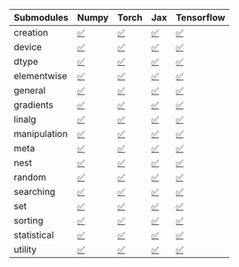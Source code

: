 | Submodules   | Numpy                                                                                                                           | Torch                                                                                                                           | Jax                                                                                                                             | Tensorflow                                                                                                                      |
|:-------------|:--------------------------------------------------------------------------------------------------------------------------------|:--------------------------------------------------------------------------------------------------------------------------------|:--------------------------------------------------------------------------------------------------------------------------------|:--------------------------------------------------------------------------------------------------------------------------------|
| creation     | <a href="https://github.com/unifyai/ivy/runs/8227689318?check_suite_focus=true" rel="noopener noreferrer" target="_blank">✅</a> | <a href="https://github.com/unifyai/ivy/runs/8227691573?check_suite_focus=true" rel="noopener noreferrer" target="_blank">✅</a> | <a href="https://github.com/unifyai/ivy/runs/8227693770?check_suite_focus=true" rel="noopener noreferrer" target="_blank">✅</a> | <a href="https://github.com/unifyai/ivy/runs/8227695898?check_suite_focus=true" rel="noopener noreferrer" target="_blank">✅</a> |
| device       | <a href="https://github.com/unifyai/ivy/runs/8227689463?check_suite_focus=true" rel="noopener noreferrer" target="_blank">✅</a> | <a href="https://github.com/unifyai/ivy/runs/8227691701?check_suite_focus=true" rel="noopener noreferrer" target="_blank">✅</a> | <a href="https://github.com/unifyai/ivy/runs/8227693899?check_suite_focus=true" rel="noopener noreferrer" target="_blank">✅</a> | <a href="https://github.com/unifyai/ivy/runs/8227696005?check_suite_focus=true" rel="noopener noreferrer" target="_blank">✅</a> |
| dtype        | <a href="https://github.com/unifyai/ivy/runs/8227689637?check_suite_focus=true" rel="noopener noreferrer" target="_blank">✅</a> | <a href="https://github.com/unifyai/ivy/runs/8227691824?check_suite_focus=true" rel="noopener noreferrer" target="_blank">✅</a> | <a href="https://github.com/unifyai/ivy/runs/8227694064?check_suite_focus=true" rel="noopener noreferrer" target="_blank">✅</a> | <a href="https://github.com/unifyai/ivy/runs/8227696152?check_suite_focus=true" rel="noopener noreferrer" target="_blank">✅</a> |
| elementwise  | <a href="https://github.com/unifyai/ivy/runs/8227689895?check_suite_focus=true" rel="noopener noreferrer" target="_blank">✅</a> | <a href="https://github.com/unifyai/ivy/runs/8227691961?check_suite_focus=true" rel="noopener noreferrer" target="_blank">✅</a> | <a href="https://github.com/unifyai/ivy/runs/8227694196?check_suite_focus=true" rel="noopener noreferrer" target="_blank">✅</a> | <a href="https://github.com/unifyai/ivy/runs/8227696291?check_suite_focus=true" rel="noopener noreferrer" target="_blank">✅</a> |
| general      | <a href="https://github.com/unifyai/ivy/runs/8227690026?check_suite_focus=true" rel="noopener noreferrer" target="_blank">✅</a> | <a href="https://github.com/unifyai/ivy/runs/8227692088?check_suite_focus=true" rel="noopener noreferrer" target="_blank">✅</a> | <a href="https://github.com/unifyai/ivy/runs/8227694342?check_suite_focus=true" rel="noopener noreferrer" target="_blank">✅</a> | <a href="https://github.com/unifyai/ivy/runs/8227696396?check_suite_focus=true" rel="noopener noreferrer" target="_blank">✅</a> |
| gradients    | <a href="https://github.com/unifyai/ivy/runs/8227690134?check_suite_focus=true" rel="noopener noreferrer" target="_blank">✅</a> | <a href="https://github.com/unifyai/ivy/runs/8227692218?check_suite_focus=true" rel="noopener noreferrer" target="_blank">✅</a> | <a href="https://github.com/unifyai/ivy/runs/8227694470?check_suite_focus=true" rel="noopener noreferrer" target="_blank">✅</a> | <a href="https://github.com/unifyai/ivy/runs/8227696528?check_suite_focus=true" rel="noopener noreferrer" target="_blank">✅</a> |
| linalg       | <a href="https://github.com/unifyai/ivy/runs/8227690237?check_suite_focus=true" rel="noopener noreferrer" target="_blank">✅</a> | <a href="https://github.com/unifyai/ivy/runs/8227692402?check_suite_focus=true" rel="noopener noreferrer" target="_blank">✅</a> | <a href="https://github.com/unifyai/ivy/runs/8227694598?check_suite_focus=true" rel="noopener noreferrer" target="_blank">✅</a> | <a href="https://github.com/unifyai/ivy/runs/8227696623?check_suite_focus=true" rel="noopener noreferrer" target="_blank">✅</a> |
| manipulation | <a href="https://github.com/unifyai/ivy/runs/8227690347?check_suite_focus=true" rel="noopener noreferrer" target="_blank">✅</a> | <a href="https://github.com/unifyai/ivy/runs/8227692527?check_suite_focus=true" rel="noopener noreferrer" target="_blank">✅</a> | <a href="https://github.com/unifyai/ivy/runs/8227694714?check_suite_focus=true" rel="noopener noreferrer" target="_blank">✅</a> | <a href="https://github.com/unifyai/ivy/runs/8227696738?check_suite_focus=true" rel="noopener noreferrer" target="_blank">✅</a> |
| meta         | <a href="https://github.com/unifyai/ivy/runs/8227690478?check_suite_focus=true" rel="noopener noreferrer" target="_blank">✅</a> | <a href="https://github.com/unifyai/ivy/runs/8227692635?check_suite_focus=true" rel="noopener noreferrer" target="_blank">✅</a> | <a href="https://github.com/unifyai/ivy/runs/8227694843?check_suite_focus=true" rel="noopener noreferrer" target="_blank">✅</a> | <a href="https://github.com/unifyai/ivy/runs/8227696857?check_suite_focus=true" rel="noopener noreferrer" target="_blank">✅</a> |
| nest         | <a href="https://github.com/unifyai/ivy/runs/8227690580?check_suite_focus=true" rel="noopener noreferrer" target="_blank">✅</a> | <a href="https://github.com/unifyai/ivy/runs/8227692795?check_suite_focus=true" rel="noopener noreferrer" target="_blank">✅</a> | <a href="https://github.com/unifyai/ivy/runs/8227694950?check_suite_focus=true" rel="noopener noreferrer" target="_blank">✅</a> | <a href="https://github.com/unifyai/ivy/runs/8227696966?check_suite_focus=true" rel="noopener noreferrer" target="_blank">✅</a> |
| random       | <a href="https://github.com/unifyai/ivy/runs/8227690691?check_suite_focus=true" rel="noopener noreferrer" target="_blank">✅</a> | <a href="https://github.com/unifyai/ivy/runs/8227692934?check_suite_focus=true" rel="noopener noreferrer" target="_blank">✅</a> | <a href="https://github.com/unifyai/ivy/runs/8227695076?check_suite_focus=true" rel="noopener noreferrer" target="_blank">✅</a> | <a href="https://github.com/unifyai/ivy/runs/8227697093?check_suite_focus=true" rel="noopener noreferrer" target="_blank">✅</a> |
| searching    | <a href="https://github.com/unifyai/ivy/runs/8227690825?check_suite_focus=true" rel="noopener noreferrer" target="_blank">✅</a> | <a href="https://github.com/unifyai/ivy/runs/8227693075?check_suite_focus=true" rel="noopener noreferrer" target="_blank">✅</a> | <a href="https://github.com/unifyai/ivy/runs/8227695207?check_suite_focus=true" rel="noopener noreferrer" target="_blank">✅</a> | <a href="https://github.com/unifyai/ivy/runs/8227697187?check_suite_focus=true" rel="noopener noreferrer" target="_blank">✅</a> |
| set          | <a href="https://github.com/unifyai/ivy/runs/8227690957?check_suite_focus=true" rel="noopener noreferrer" target="_blank">✅</a> | <a href="https://github.com/unifyai/ivy/runs/8227693198?check_suite_focus=true" rel="noopener noreferrer" target="_blank">✅</a> | <a href="https://github.com/unifyai/ivy/runs/8227695345?check_suite_focus=true" rel="noopener noreferrer" target="_blank">✅</a> | <a href="https://github.com/unifyai/ivy/runs/8227697338?check_suite_focus=true" rel="noopener noreferrer" target="_blank">✅</a> |
| sorting      | <a href="https://github.com/unifyai/ivy/runs/8227691114?check_suite_focus=true" rel="noopener noreferrer" target="_blank">✅</a> | <a href="https://github.com/unifyai/ivy/runs/8227693357?check_suite_focus=true" rel="noopener noreferrer" target="_blank">✅</a> | <a href="https://github.com/unifyai/ivy/runs/8227695444?check_suite_focus=true" rel="noopener noreferrer" target="_blank">✅</a> | <a href="https://github.com/unifyai/ivy/runs/8227697454?check_suite_focus=true" rel="noopener noreferrer" target="_blank">✅</a> |
| statistical  | <a href="https://github.com/unifyai/ivy/runs/8227691305?check_suite_focus=true" rel="noopener noreferrer" target="_blank">✅</a> | <a href="https://github.com/unifyai/ivy/runs/8227693483?check_suite_focus=true" rel="noopener noreferrer" target="_blank">✅</a> | <a href="https://github.com/unifyai/ivy/runs/8227695583?check_suite_focus=true" rel="noopener noreferrer" target="_blank">✅</a> | <a href="https://github.com/unifyai/ivy/runs/8227697571?check_suite_focus=true" rel="noopener noreferrer" target="_blank">✅</a> |
| utility      | <a href="https://github.com/unifyai/ivy/runs/8227691430?check_suite_focus=true" rel="noopener noreferrer" target="_blank">✅</a> | <a href="https://github.com/unifyai/ivy/runs/8227693622?check_suite_focus=true" rel="noopener noreferrer" target="_blank">✅</a> | <a href="https://github.com/unifyai/ivy/runs/8227695750?check_suite_focus=true" rel="noopener noreferrer" target="_blank">✅</a> | <a href="https://github.com/unifyai/ivy/runs/8227697691?check_suite_focus=true" rel="noopener noreferrer" target="_blank">✅</a> |